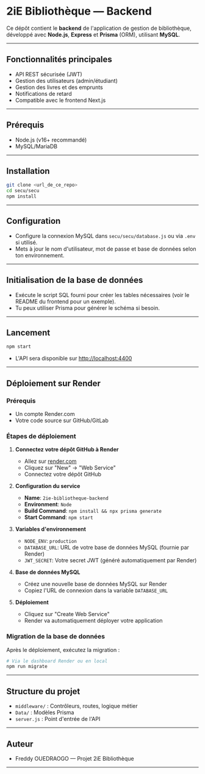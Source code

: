 # 2iE Bibliothèque — Backend

Ce dépôt contient le **backend** de l'application de gestion de bibliothèque, développé avec **Node.js**, **Express** et **Prisma** (ORM), utilisant **MySQL**.

---

## Fonctionnalités principales

- API REST sécurisée (JWT)
- Gestion des utilisateurs (admin/étudiant)
- Gestion des livres et des emprunts
- Notifications de retard
- Compatible avec le frontend Next.js

---

## Prérequis

- Node.js (v16+ recommandé)
- MySQL/MariaDB

---

## Installation

```bash
git clone <url_de_ce_repo>
cd secu/secu
npm install
```

---

## Configuration

- Configure la connexion MySQL dans `secu/secu/database.js` ou via `.env` si utilisé.
- Mets à jour le nom d'utilisateur, mot de passe et base de données selon ton environnement.

---

## Initialisation de la base de données

- Exécute le script SQL fourni pour créer les tables nécessaires (voir le README du frontend pour un exemple).
- Tu peux utiliser Prisma pour générer le schéma si besoin.

---

## Lancement

```bash
npm start
```

- L'API sera disponible sur [http://localhost:4400](http://localhost:4400)

---

## Déploiement sur Render

### Prérequis
- Un compte Render.com
- Votre code source sur GitHub/GitLab

### Étapes de déploiement

1. **Connectez votre dépôt GitHub à Render**
   - Allez sur [render.com](https://render.com)
   - Cliquez sur "New" → "Web Service"
   - Connectez votre dépôt GitHub

2. **Configuration du service**
   - **Name**: `2ie-bibliotheque-backend`
   - **Environment**: `Node`
   - **Build Command**: `npm install && npx prisma generate`
   - **Start Command**: `npm start`

3. **Variables d'environnement**
   - `NODE_ENV`: `production`
   - `DATABASE_URL`: URL de votre base de données MySQL (fournie par Render)
   - `JWT_SECRET`: Votre secret JWT (généré automatiquement par Render)

4. **Base de données MySQL**
   - Créez une nouvelle base de données MySQL sur Render
   - Copiez l'URL de connexion dans la variable `DATABASE_URL`

5. **Déploiement**
   - Cliquez sur "Create Web Service"
   - Render va automatiquement déployer votre application

### Migration de la base de données

Après le déploiement, exécutez la migration :

```bash
# Via le dashboard Render ou en local
npm run migrate
```

---

## Structure du projet

- `middleware/` : Contrôleurs, routes, logique métier
- `Data/` : Modèles Prisma
- `server.js` : Point d'entrée de l'API

---

## Auteur

- Freddy OUEDRAOGO — Projet 2iE Bibliothèque

---
